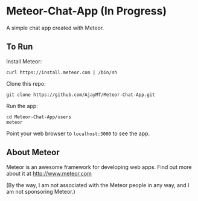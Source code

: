 # Meteor-Chat-App (In Progress)

A simple chat app created with Meteor.

## To Run

Install Meteor:

    curl https://install.meteor.com | /bin/sh
    
Clone this repo:

    git clone https://github.com/AjayMT/Meteor-Chat-App.git
    
Run the app:

    cd Meteor-Chat-App/users
    meteor
    
Point your web browser to `localhost:3000` to see the app.

## About Meteor

Meteor is an awesome framework for developing web apps. Find out more about it at http://www.meteor.com

(By the way, I am not associated with the Meteor people in any way, and I am not sponsoring Meteor.)